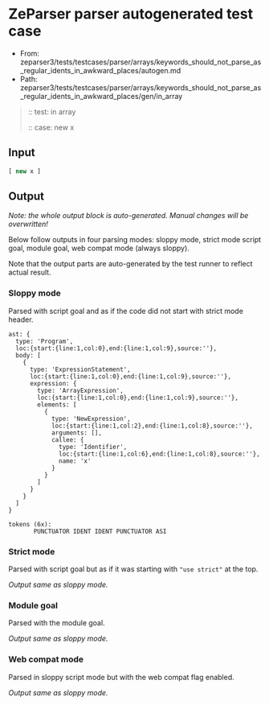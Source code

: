 # ZeParser parser autogenerated test case

- From: zeparser3/tests/testcases/parser/arrays/keywords_should_not_parse_as_regular_idents_in_awkward_places/autogen.md
- Path: zeparser3/tests/testcases/parser/arrays/keywords_should_not_parse_as_regular_idents_in_awkward_places/gen/in_array

> :: test: in array
>
> :: case: new x

## Input


`````js
[ new x ]
`````

## Output

_Note: the whole output block is auto-generated. Manual changes will be overwritten!_

Below follow outputs in four parsing modes: sloppy mode, strict mode script goal, module goal, web compat mode (always sloppy).

Note that the output parts are auto-generated by the test runner to reflect actual result.

### Sloppy mode

Parsed with script goal and as if the code did not start with strict mode header.

`````
ast: {
  type: 'Program',
  loc:{start:{line:1,col:0},end:{line:1,col:9},source:''},
  body: [
    {
      type: 'ExpressionStatement',
      loc:{start:{line:1,col:0},end:{line:1,col:9},source:''},
      expression: {
        type: 'ArrayExpression',
        loc:{start:{line:1,col:0},end:{line:1,col:9},source:''},
        elements: [
          {
            type: 'NewExpression',
            loc:{start:{line:1,col:2},end:{line:1,col:8},source:''},
            arguments: [],
            callee: {
              type: 'Identifier',
              loc:{start:{line:1,col:6},end:{line:1,col:8},source:''},
              name: 'x'
            }
          }
        ]
      }
    }
  ]
}

tokens (6x):
       PUNCTUATOR IDENT IDENT PUNCTUATOR ASI
`````

### Strict mode

Parsed with script goal but as if it was starting with `"use strict"` at the top.

_Output same as sloppy mode._

### Module goal

Parsed with the module goal.

_Output same as sloppy mode._

### Web compat mode

Parsed in sloppy script mode but with the web compat flag enabled.

_Output same as sloppy mode._
